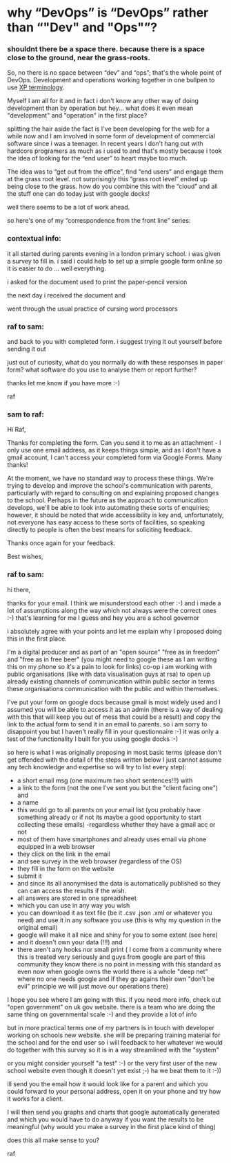 # why “DevOps” is “DevOps” rather than “"Dev" and "Ops"”?

### shouldnt there be a space there. because there is a space close to the ground, near the grass-roots.   

So, no there is no space between “dev” and “ops”; that's the whole point of DevOps. Development and operations working together in one bullpen to use [XP terminology](http://xprogramming.com/what-is-extreme-programming).

Myself I am all for it and in fact i don't know any other way of doing development than by operation but hey... what does it even mean "development" and "operation" in the first place?

splitting the hair aside the fact is I've been developing for the web for a while now and I am involved in some form of development of commercial software since i was a teenager. In recent years I don't hang out with hardcore programers as much as i used to  and that's mostly because i took the idea of looking for the “end user” to heart maybe too much.

The idea was to “get out from the office”, find “end users” and engage them at the grass root level. not surprisingly this “grass root level” ended up being close to the grass. how do you combine this with the “cloud” and all the stuff one can do today just with google docks!

well there seems to be a lot of work ahead.

so here's one of my “correspondence from the front line” series:

### contextual info:

it all started during parents evening in a london primary school. i was given a survey to fill in. i said i could help to set up a simple google form online so it is easier to do … well everything.

i asked for the document used to print the paper-pencil version

the next day i received the document and 

went through the usual practice of cursing word processors

### raf to sam:

and back to you with completed form. i suggest trying it out yourself
before sending it out

just out of curiosity, what do you normally do with these
responses in paper form? what software do you use to analyse them or
report further?

thanks let me know if you have more :-)

raf

### sam to raf:

Hi Raf,

Thanks for completing the form. Can you send it to me as an attachment - I only use one email address, as it keeps things simple, and as I don't have a gmail account, I can't access your completed form via Google Forms. Many thanks!

At the moment, we have no standard way to process these things. We're trying to develop and improve the school's communication with parents, particularly with regard to consulting on and explaining proposed changes to the school. Perhaps in the future as the approach to communication develops, we'll be able to look into automating these sorts of enquiries; however, it should be noted that wide accessibility is key and, unfortunately, not everyone has easy access to these sorts of facilities, so speaking directly to people is often the best means for soliciting feedback.

Thanks once again for your feedback.

Best wishes,

### raf to sam:


hi there,

thanks for your email. I think we misunderstood each other :-) and i made a lot of assumptions along the way which not always were the correct ones :-) that's learning for me I guess and hey you are a school governor

i absolutely agree with your points and let me explain why I proposed doing this in the first place.

I'm a digital producer and as part of an "open source" "free as in freedom" and "free as in free beer" (you might need to google these as I am writing this on my phone so it's a pain to look for links) co-op i am working with public organisations (like with data visualisation guys at rsa) to open up already existing channels of communication within public sector in terms these organisations communication with the public and within themselves.

I've put your form on google docs because gmail is most widely used and I assumed you will be able to access it as an admin (there is a way of dealing with this that will keep you out of mess that could be a result) and copy the link to the actual form to send it in an email to parents. so i am sorry to disappoint you but I haven't really fill in your questionnaire :-) it was only a test of the functionality I built for you using google docks :-)

so here is what I was originally proposing in most basic terms (please don't get offended with the detail of the steps written below I just cannot assume any tech knowledge and expertise so will try to list every step):

- a short email msg (one maximum two short sentences!!!) with
- a link to the form (not the one I've sent you but the "client facing one") and
- a name
- this would go to all parents on your email list (you probably have something already or if not its maybe a good opportunity to start collecting these emails)
-regardless whether they have a gmail acc or not
- most of them have smartphones and already uses email via phone equipped in a web browser
- they click on the link in the email
- and see survey in the web browser (regardless of the OS)
- they fill in the form on the website
- submit it
- and since its all anonymised the data is automatically published so they can can access the results if the wish.
- all answers are stored in one spreadsheet
- which you can use in any way you wish
- you can download it as text file (be it .csv .json .xml or whatever you need) and use it in any software you use (this is why my question in the original email)
- google will make it all nice and shiny for you to some extent (see here)
- and it doesn't own your data (!!!) and
- there aren't any hooks nor small print ( I come from a community where this is treated very seriously and guys from google are part of this community they know there is no point in messing with this standard as even now when google owns the world there is a whole "deep net" where no one needs google and if they go agains their own "don't be evil" principle we will just move our operations there)

I hope you see where I am going with this. if you need more info, check out "open government" on uk gov website. there is a team who are doing the same thing on governmental scale :-) and they provide a lot of info

but in more practical terms one of my partners is in touch with developer working on schools new website. she will be preparing training material for the school and for the end user so i will feedback to her whatever we would do together with this survey so it is in a way streamlined with the "system"

or you might consider yourself "a test" :-) or the very first user of the new school website even though it doesn't yet exist ;-) ha we beat them to it :-))

ill send you the email how it would look like for a parent and which you could forward to your personal address, open it on your phone and try how it works for a client.

I will then send you graphs and charts that google automatically generated and which you would have to do anyway if you want the results to be meaningful (why would you make a survey in the first place kind of thing)

does this all make sense to you?

raf

